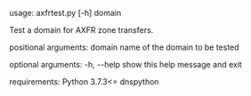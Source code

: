 usage: axfrtest.py [-h] domain

Test a domain for AXFR zone transfers.

positional arguments:
  domain      name of the domain to be tested

optional arguments:
  -h, --help  show this help message and exit

requirements:
  Python 3.7.3<=
  dnspython
